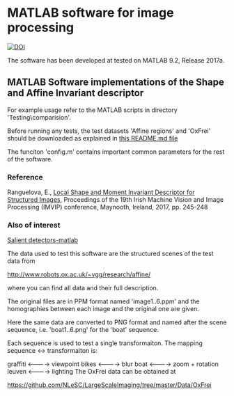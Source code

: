 
# MATLAB software for image processing

[![DOI](https://zenodo.org/badge/97616448.svg)](https://zenodo.org/badge/latestdoi/97616448)

The software has been developed at tested on MATLAB 9.2, Release 2017a.

## MATLAB Software implementations of the Shape and Affine Invariant descriptor

For example usage refer to the MATLAB scripts in directory 'Testing\comparision'.

Before running any tests, the test datasets 'Affine regions' and 'OxFrei' should be downloaded as explained in 
[this README.md file](https://github.com/NLeSC/LargeScaleImaging/tree/master/Data)

The funciton 'config.m' contains important common parameters for the rest of  the software. 

### Reference
Ranguelova, E., [Local Shape and Moment Invariant Descriptor for Structured Images](http://eprints.maynoothuniversity.ie/8841/1/IMVIP2017_Proceedings.pdf), Proceedings of the 19th Irish Machine Vision and Image Processing (IMVIP) conference, Maynooth, Ireland, 2017, pp. 245-248

### Also of interest
[Salient detectors-matlab](https://github.com/NLeSC/SalientDetector-matlab)



The data used to test this software are the structured scenes of the test data from 

http://www.robots.ox.ac.uk/~vgg/research/affine/

where you can find all data and their full description.

The original files are in PPM format named 'image1..6.ppm' and the homographies between each image and the original one are given.

Here the same data are converted to PNG format and named after the scene sequence, i.e. 'boat1..6.png' for the 'boat' sequence.

Each sequence is used to test a single transformaiton. The mapping sequence <-> transformaiton is:

graffiti <----> viewpoint
bikes    <----> blur
boat     <----> zoom + rotation
leuven   <----> lighting
The OxFrei data can be obtained at

https://github.com/NLeSC/LargeScaleImaging/tree/master/Data/OxFrei
